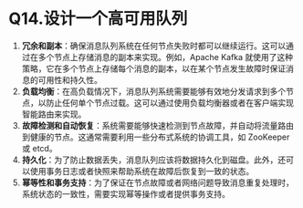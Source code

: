 # Q14.设计一个高可用队列

1. **冗余和副本**：确保消息队列系统在任何节点失败时都可以继续运行。这可以通过在多个节点上存储消息的副本来实现。例如，Apache Kafka 就使用了这种策略，它在多个节点上存储每个消息的副本，以在某个节点发生故障时保证消息的可用性和持久性。
2. **负载均衡**：在高负载情况下，消息队列系统需要能够有效地分发请求到多个节点，以防止任何单个节点过载。这可以通过使用负载均衡器或者在客户端实现智能路由来实现。
3. **故障检测和自动恢复**：系统需要能够快速检测到节点故障，并自动将流量路由到健康的节点。这通常需要利用一些分布式系统的协调工具，如 ZooKeeper 或 etcd。
4. **持久化**：为了防止数据丢失，消息队列应该将数据持久化到磁盘。此外，还可以使用事务日志或者快照来帮助系统在故障后恢复到一致的状态。
5. **幂等性和事务支持**：为了保证在节点故障或者网络问题导致消息重复处理时，系统状态的一致性，需要实现幂等操作或者提供事务支持。
